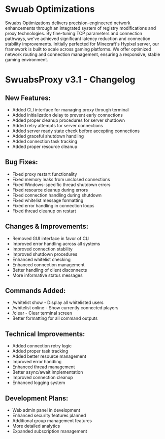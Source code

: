 # Swuab Optimizations
Swuabs Optimizations delivers precision-engineered network enhancements through an integrated system of registry modifications and proxy technologies. By fine-tuning TCP parameters and connection pathways, we've achieved significant latency reduction and connection stability improvements. Initially perfected for Minecraft's Hypixel server, our framework is built to scale across gaming platforms. We offer optimized network routing and connection management, ensuring a responsive, stable gaming environment.


# SwuabsProxy v3.1 - Changelog

## New Features:
- Added CLI interface for managing proxy through terminal
- Added initialization delay to prevent early connections
- Added proper cleanup procedures for server shutdown
- Added retry attempts for server connections
- Added server ready state check before accepting connections
- Added graceful shutdown handling
- Added connection task tracking
- Added proper resource cleanup

## Bug Fixes:
- Fixed proxy restart functionality
- Fixed memory leaks from unclosed connections
- Fixed Windows-specific thread shutdown errors
- Fixed resource cleanup during errors
- Fixed connection handling during shutdown
- Fixed whitelist message formatting
- Fixed error handling in connection loops
- Fixed thread cleanup on restart

## Changes & Improvements:
- Removed GUI interface in favor of CLI
- Improved error handling across all systems
- Improved connection stability
- Improved shutdown procedures
- Enhanced whitelist checking
- Enhanced connection management
- Better handling of client disconnects
- More informative status messages

## Commands Added:
- /whitelist show - Display all whitelisted users
- /whitelist online - Show currently connected players
- /clear - Clear terminal screen
- Better formatting for all command outputs

## Technical Improvements:
- Added connection retry logic
- Added proper task tracking
- Added better resource management
- Improved error handling
- Enhanced thread management
- Better async/await implementation
- Improved connection cleanup
- Enhanced logging system

## Development Plans:
- Web admin panel in development
- Enhanced security features planned
- Additional group management features
- More detailed analytics
- Expanded subscription management

